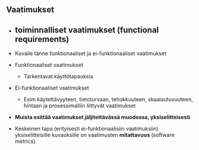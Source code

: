 ## Vaatimukset 

* toiminnalliset vaatimukset (functional requirements)
  - 

* Kuvaile tänne funktionaaliset ja ei-funktionaaliset vaatimukset
* Funktionaaliset vaatimukset
  * Tarkentavat käyttötapauksia
* Ei-funktionaaliset vaatimukset
  * Esim käytettävyyteen, tietoturvaan, tehokkuuteen, skaalautuvuuteen, hintaan ja prosessimalliin liittyvät vaatimukset
* **Muista esittää vaatimukset jäljitettävässä muodossa, yksiselitteisesti**
* Keskeinen tapa (erityisesti ei-funktionaalisiin vaatimuksiin) yksiselitteisille kuvauksille on vaatimusten **mitattavuus** (software metrics)
